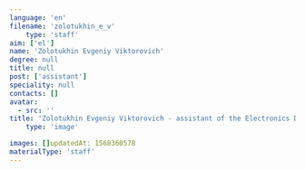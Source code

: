 ```yaml
---
language: 'en'
filename: 'zolotukhin_e_v'
    type: 'staff'
aim: ['el']
name: 'Zolotukhin Evgeniy Viktorovich'
degree: null
title: null
post: ['assistant']
speciality: null
contacts: []
avatar:
  - src: ''
title: 'Zolotukhin Evgeniy Viktorovich - assistant of the Electronics Department'
    type: 'image'

images: []updatedAt: 1568360578
materialType: 'staff'
---
```


